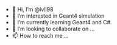 - 👋 Hi, I’m @lvll98
- 👀 I’m interested in Geant4 simulation
- 🌱 I’m currently learning Geant4 and C#.
- 💞️ I’m looking to collaborate on ...
- 📫 How to reach me ...

<!---
lvll98/lvll98 is a ✨ special ✨ repository because its `README.md` (this file) appears on your GitHub profile.
You can click the Preview link to take a look at your changes.
--->
